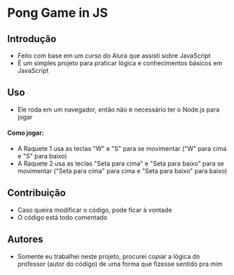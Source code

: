 # Pong Game in JS
## Introdução
- Feito com base em um curso do Alura que assisti sobre JavaScript
- É um simples projeto para praticar lógica e conhecimentos básicos em JavaScript

## Uso
- Ele roda em um navegador, então não é necessário ter o Node.js para jogar
#### Como jogar:
- A Raquete 1 usa as teclas "W" e "S" para se movimentar ("W" para cima e "S" para baixo)
- A Raquete 2 usa as teclas "Seta para cima" e "Seta para baixo" para se movimentar ("Seta para cima" para cima e "Seta para baixo" para baixo)

## Contribuição
- Caso queira modificar o código, pode ficar à vontade
- O código está todo comentado

## Autores
- Somente eu trabalhei neste projeto, procurei copiar a lógica do professor (autor do código) de uma forma que fizesse sentido pra mim
